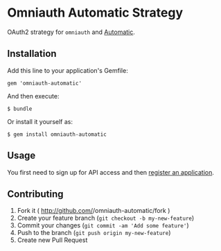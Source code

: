 # Omniauth Automatic Strategy

OAuth2 strategy for `omniauth` and
[Automatic](https://www.automatic.com/developer/).

## Installation

Add this line to your application's Gemfile:

    gem 'omniauth-automatic'

And then execute:

    $ bundle

Or install it yourself as:

    $ gem install omniauth-automatic

## Usage

You first need to sign up for API access and then [register an
application](https://www.automatic.com/developer/dashboard/).

## Contributing

1. Fork it ( http://github.com/<my-github-username>/omniauth-automatic/fork )
2. Create your feature branch (`git checkout -b my-new-feature`)
3. Commit your changes (`git commit -am 'Add some feature'`)
4. Push to the branch (`git push origin my-new-feature`)
5. Create new Pull Request
